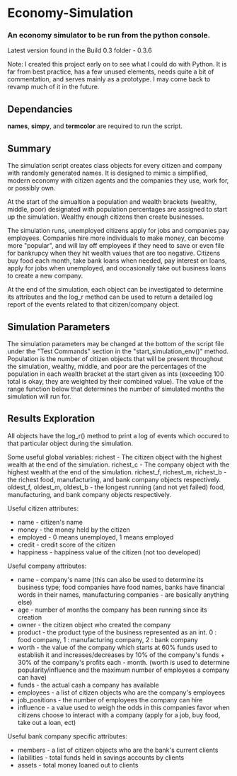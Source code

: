 # Economy-Simulation
### An economy simulator to be run from the python console.
Latest version found in the Build 0.3 folder - 0.3.6

Note: I created this project early on to see what I could do with Python. It is far from best practice, has a few unused elements, needs quite a bit of commentation, and serves mainly as a prototype. I may come back to revamp much of it in the future.

## Dependancies 

**names**, **simpy**, and **termcolor** are required to run the script.

## Summary

The simulation script creates class objects for every citizen and company with randomly generated names. It is designed to mimic a simplified, modern economy with citizen agents and the companies they use, work for, or possibly own.

At the start of the simualtion a population and wealth brackets (wealthy, middle, poor) designated with population percentages are assigned to start up the simulation. Wealthy enough citizens then create businesses.

The simulation runs, unemployed citizens apply for jobs and companies pay employees. Companies hire more individuals to make money, can become more "popular", and will lay off employees if they need to save or even file for bankrupcy when they hit wealth values that are too negative. Citizens buy food each month, take bank loans when needed, pay interest on loans, apply for jobs when unemployed, and occasionally take out business loans to create a new company.

At the end of the simulation, each object can be investigated to determine its attributes and the log_r method can be used to return a detailed log report of the events related to that citizen/company object.

## Simulation Parameters

The simulation parameters may be changed at the bottom of the script file under the "Test Commands" section in the "start_simulation_env()" method. Population is the number of citizen objects that will be present throughout the simulation, wealthy, middle, and poor are the percentages of the population in each wealth bracket at the start given as ints (exceeding 100 total is okay, they are weighted by their combined value). The value of the range function below that determines the number of simulated months the simulation will run for.


## Results Exploration

All objects have the log_r() method to print a log of events which occured to that particular object during the simulation.

Some useful global variables:
richest - The citizen object with the highest wealth at the end of the simulation.
richest_c - The company object with the highest wealth at the end of the simulation.
richest_f, richest_m, richest_b - the richest food, manufacturing, and bank company objects respectively.
oldest_f, oldest_m, oldest_b - the longest running (and not yet failed) food, manufacturing, and bank company objects respectively.

Useful citizen attributes:
- name - citizen's name
- money - the money held by the citizen
- employed - 0 means unemployed, 1 means employed
- credit - credit score of the citizen
- happiness - happiness value of the citizen (not too developed)

Useful company attributes:
- name - company's name (this can also be used to determine its business type; food companies have food names, banks have financial words in their names, manufacturing companies - are basically anything else)
- age - number of months the company has been running since its creation
- owner - the citizen object who created the company
- product - the product type of the business represented as an int. 0 : food company, 1 : manufacturing company, 2 : bank company
- worth - the value of the company which starts at 60% funds used to establish it and increases/decreases by 10% of the company's funds + 30% of the company's profits each - month. (worth is used to determine popularity/influence and the maximum number of employees a company can have)
- funds - the actual cash a company has available
- employees -  a list of citizen objects who are the company's employees
- job_positions - the number of employees the company can hire
- influence - a value used to weigh the odds in this companies favor when citizens choose to interact with a company (apply for a job, buy food, take out a loan, ect)

Useful bank company specific attributes:
- members - a list of citizen objects who are the bank's current clients
- liabilities - total funds held in savings accounts by clients
- assets - total money loaned out to clients




